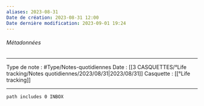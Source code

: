 ```yaml
---
aliases: 2023-08-31
Date de création: 2023-08-31 12:00
Date dernière modification: 2023-09-01 19:24
---
```

###### Métadonnées
----  -----
Type de note : #Type/Notes-quotidiennes
Date : [[3 CASQUETTES/°Life tracking/Notes quotidiennes/2023/08/31|2023/08/31]]
Casquette : [[°Life tracking]]
--- --
```tasks
path includes 0 INBOX

```
